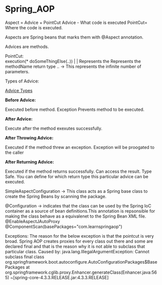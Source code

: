 # Spring_AOP

Aspect = Advice + PointCut
Advice - What code is executed 
PointCut= Where the code is executed.

Aspects are Spring beans that marks them with @Aspect annotation.

Advices are methods.

PointCut:					
execution(* doSomeThingElse(..))
		  |				|
	Represents the Represents the methodName
	return type
	.. -> This represents the infinite number of parameters.


Types of Advice:

[Advice Types](https://github.com/dilipthelip/Spring_AOP/blob/master/TypesOFAdvice.png)

**Before Advice:**

Executed before method.
Exception Prevents method to be executed.

**After Advice:**

Execute after the method exexutes successfully.

**After Throwing Advice:**

Executed if the method threw an exception.
Exception will be proogated to the caller

**After Returning Advice:**

Executed if the method returns successfully.
Can access the result.
Type Safe. You can define for which return type this particular advice can be executed.

SimpleAspectConfiguration -> This class acts as a Spring base class to create the Spring Beans by scanning the package.

@Configuration -> indicates that the class can be used by the Spring IoC container as a source of bean definitions.This annotation is repsonsible for making the class behave as a equivalenet to the Spring Bean XML file.
@EnableAspectJAutoProxy
@ComponentScan(basePackages="com.learnspringaop")

Exceptions:
The reason for the below exception is that the pointcut is very broad. Spring AOP creates proxies  for every class out there and some are declared final and that is the reason why it is not able to subclass that particular class.
Caused by: java.lang.IllegalArgumentException: Cannot subclass final class org.springframework.boot.autoconfigure.AutoConfigurationPackages$BasePackages
	at org.springframework.cglib.proxy.Enhancer.generateClass(Enhancer.java:565) ~[spring-core-4.3.3.RELEASE.jar:4.3.3.RELEASE]
